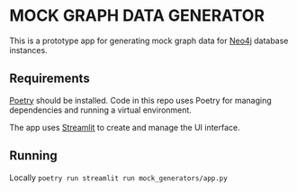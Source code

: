 # MOCK GRAPH DATA GENERATOR
This is a prototype app for generating mock graph data for [Neo4j](https://neo4j.com/) database instances.

<!-- TODO: Add animated gif: 1. Design in Arrows, 2. Mapping options, 3. Uploading to data-importer -->

## Requirements
[Poetry](https://python-poetry.org/) should be installed. Code in this repo uses Poetry for managing dependencies and running a virtual environment.

The app uses [Streamlit](https://streamlit.io/) to create and manage the UI interface.

## Running
Locally
`poetry run streamlit run mock_generators/app.py`